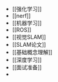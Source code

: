 - [[强化学习]]
- [[nerf]]
- [[机器学习]]
- [[ROS]]
- [[视觉SLAM]]
- [[SLAM论文]]
- [[基础概念理解]]
- [[深度学习]]
- [[面试准备]]
-